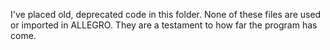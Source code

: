 I've placed old, deprecated code in this folder. None of these files are used or imported
in ALLEGRO. They are a testament to how far the program has come.
